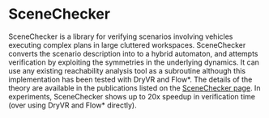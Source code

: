 # SceneChecker

SceneChecker is a library for verifying scenarios involving vehicles executing complex plans in large cluttered workspaces. SceneChecker converts the scenario description into to a hybrid automaton, and attempts verification by exploiting the symmetries in the underlying dynamics. It can use any existing reachability analysis tool as a subroutine although this implementation has been tested with DryVR and Flow*. The details of the theory are available in the publications listed on the [SceneChecker page](https://publish.illinois.edu/scenechecker/). In experiments, SceneChecker shows up to 20x speedup in verification time (over using DryVR and Flow* directly).
